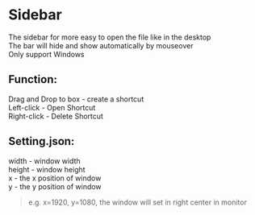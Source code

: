 # Sidebar
The sidebar for more easy to open the file like in the desktop  
The bar will hide and show automatically by mouseover  
Only support Windows  

## Function:
Drag and Drop to box - create a shortcut  
Left-click - Open Shortcut  
Right-click - Delete Shortcut  

## Setting.json:
width - window width  
height - window height  
x - the x position of window  
y - the y position of window  
> e.g. x=1920, y=1080, the window will set in right center in monitor
